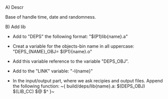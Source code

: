 
A) Descr

Base of handle time, date and randomness.

B) Add lib

- Add to "DEPS" the following format:
  "$(P1)lib{name}.a"

- Creat a variable for the objects-bin name in all uppercase:
  "DEPS_{NAME}_OBJ= $(P1){name}.o"

- Add this variable reference to the variable "DEPS_OBJ".

- Add to the "LINK" variable:
  "-l{name}"

- In the input/output part,
where we ask recipies and output files.
Append the following function:
~{
build/deps/lib{name}.a: $(DEPS_OBJ)
	$(LIB_CC) $@ $^
}~

